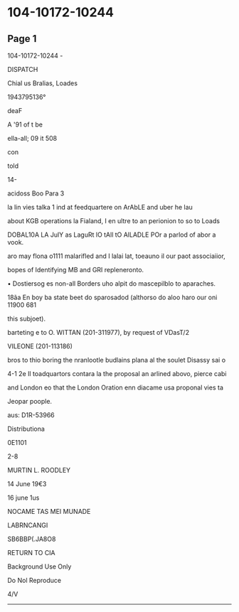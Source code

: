# 104-10172-10244

## Page 1

104-10172-10244 -

DISPATCH

Chial us Bralias, Loades

1943795136°

deaF

A '91 of t be

ella-all; 09 it 508

con

told

14-

acidoss Boo Para 3

la lin vies talka 1 ind at feedquartere on ArAbLE and uber he lau

about KGB operations la Fialand, I en ultre to an perionion to so to Loads

DOBAL10A LA JulY as LaguRt lO tAll tO AlLADLE POr a parlod of abor a vook.

aro may flona o1111 malarifled and I lalai lat, toeauno il our paot associaiior,

bopes of Identifying MB and GRI repleneronto.

• Dostiersog es non-all Borders uho alpit do mascepilblo to aparaches.

18ãa En boy ba state beet do sparosadod (althorso do aloo haro our oni 11900 681

this subjoet).

barteting e to O. WITTAN (201-311977), by request of VDasT/2

VILEONE (201-113186)

bros to thio boring the nranlootle budlains plana al the soulet Disassy sai o

4-1 2e Il toadquartors contara la the proposal an arlined abovo, pierce cabi

and London eo that the London Oration enn diacame usa proponal vies ta

Jeopar poople.

aus: D1R-53966

Distributiona

0E1101

2-8

MURTIN L. ROODLEY

14 June 19€3

16 june 1us

NOCAME TAS MEI MUNADE

LABRNCANGI

SB6BBP(.JA8O8

RETURN TO CIA

Background Use Only

Do Nol Reproduce

4/V

---

